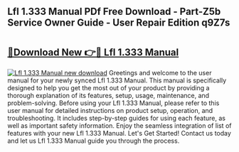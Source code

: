 ## Lfl 1.333 Manual PDf Free Download - Part-Z5b Service Owner Guide - User Repair Edition q9Z7s

# <h2><a href="http://cf27419.oget.top/?id=Lfl+1.333+Manual">🔗Download New 👉🔴 Lfl 1.333 Manual</a></h2>

[![Lfl 1.333 Manual new download](https://i.imgur.com/5g1atiW.png)](http://cf27419.oget.top/?id=Lfl+1.333+Manual)
Greetings and welcome to the user manual for your newly synced Lfl 1.333 Manual. This manual is specifically designed to help you get the most out of your product by providing a thorough explanation of its features, setup, usage, maintenance, and problem-solving. Before using your Lfl 1.333 Manual, please refer to this user manual for detailed instructions on product setup, operation, and troubleshooting. It includes step-by-step guides for using each feature, as well as important safety information. Enjoy the seamless integration of list of features with your new Lfl 1.333 Manual. Let's Get Started! Contact us today and let us Lfl 1.333 Manual guide you through the process.
